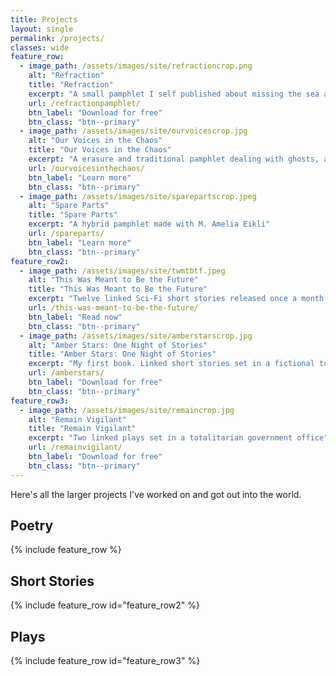 ```yaml
---
title: Projects
layout: single
permalink: /projects/
classes: wide
feature_row:
  - image_path: /assets/images/site/refractioncrop.png
    alt: "Refraction"
    title: "Refraction"
    excerpt: "A small pamphlet I self published about missing the sea and trying to find peace in chaotic times"
    url: /refractionpamphlet/
    btn_label: "Download for free"
    btn_class: "btn--primary"
  - image_path: /assets/images/site/ourvoicescrop.jpg
    alt: "Our Voices in the Chaos"
    title: "Our Voices in the Chaos"
    excerpt: "A erasure and traditional pamphlet dealing with ghosts, apocalypses and anxiety."
    url: /ourvoicesinthechaos/
    btn_label: "Learn more"
    btn_class: "btn--primary"
  - image_path: /assets/images/site/sparepartscrop.jpeg
    alt: "Spare Parts"
    title: "Spare Parts"
    excerpt: "A hybrid pamphlet made with M. Amelia Eikli"
    url: /spareparts/
    btn_label: "Learn more"
    btn_class: "btn--primary"
feature_row2:
  - image_path: /assets/images/site/twmtbtf.jpeg
    alt: "This Was Meant to Be the Future"
    title: "This Was Meant to Be the Future"
    excerpt: "Twelve linked Sci-Fi short stories released once a month over 2020."
    url: /this-was-meant-to-be-the-future/
    btn_label: "Read now"
    btn_class: "btn--primary"  
  - image_path: /assets/images/site/amberstarscrop.jpg
    alt: "Amber Stars: One Night of Stories"
    title: "Amber Stars: One Night of Stories"
    excerpt: "My first book. Linked short stories set in a fictional town over one night."
    url: /amberstars/
    btn_label: "Download for free"
    btn_class: "btn--primary"    
feature_row3:
  - image_path: /assets/images/site/remaincrop.jpg   
    alt: "Remain Vigilant"
    title: "Remain Vigilant"
    excerpt: "Two linked plays set in a totalitarian government office"
    url: /remainvigilant/
    btn_label: "Download for free"
    btn_class: "btn--primary"
---
```


Here's all the larger projects I've worked on and got out into the world.

## Poetry

{% include feature_row %}

## Short Stories

{% include feature_row id="feature_row2" %}

## Plays

{% include feature_row id="feature_row3" %}
